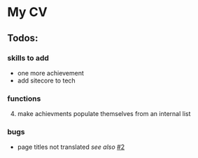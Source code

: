# My CV

## Todos:

### skills to add

+ one more achievement
+ add sitecore to tech

### functions

4. make achievments populate themselves from an internal list

### bugs

+ page titles not translated _see also_ [#2](https://github.com/InverterOfControl/CV/issues/2)

